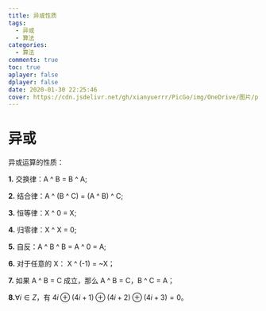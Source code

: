 ```yaml
---
title: 异或性质
tags:
  - 异或
  - 算法
categories:
  - 算法
comments: true
toc: true
aplayer: false
dplayer: false
date: 2020-01-30 22:25:46
cover: https://cdn.jsdelivr.net/gh/xianyuerrr/PicGo/img/OneDrive/图片/pixiv/81320250_p0.jpg
---
```



# 异或

异或运算的性质：

**1.** 交换律：A ^ B = B ^ A;

**2.** 结合律：A ^ (B ^ C) = (A ^ B) ^ C;

**3.** 恒等律：X ^ 0 = X;

**4.** 归零律：X ^ X = 0;

**5.** 自反：A ^ B ^ B = A ^ 0 = A;

**6.** 对于任意的 X： X ^ (-1) = ~X；

**7.** 如果 A ^ B = C 成立，那么 A ^ B = C，B ^ C = A；

**8.**$\forall i \in Z$，有 $4i \oplus (4i+1) \oplus (4i+2) \oplus (4i+3) = 0$。

